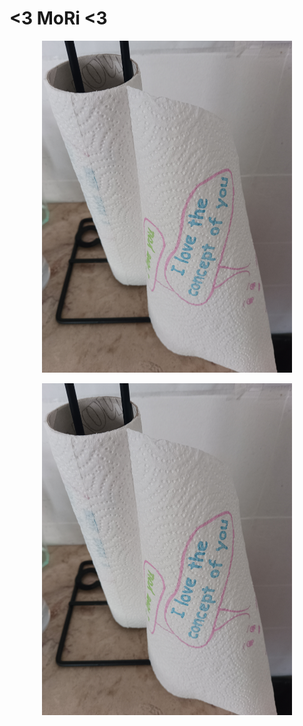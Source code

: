 # <3 MoRi <3
    
<p style="text-align:center;"><img src="MoRi.jpg" alt="MoRi" width="400"/></p>
<center><img src="MoRi.jpg" alt="MoRi" width="400"/></center>

